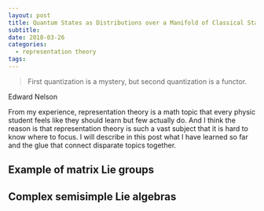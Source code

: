 ```yaml
---
layout: post
title: Quantum States as Distributions over a Manifold of Classical States
subtitle:
date: 2018-03-26
categories:
  - representation theory
tags:
---
```


> First quantization is a mystery, but second quantization is a functor.

Edward Nelson

From my experience, representation theory is a math topic that every physic student feels like they should learn but few actually do. And I think the reason is that representation theory is such a vast subject that it is hard to know where to focus. I will describe in this post what I have learned so far and the glue that connect disparate topics together.

## Example of matrix Lie groups

## Complex semisimple Lie algebras
